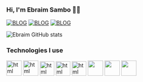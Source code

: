 
### Hi, I'm Ebraim Sambo 🤚🏼


[![BLOG](https://img.shields.io/badge/Facebook-1877F2?style=for-the-badge&logo=facebook&logoColor=white)](https://www.facebook.com/profile.php?id=100083712730969)
[![BLOG](https://img.shields.io/badge/Instagram-E4405F?style=for-the-badge&logo=instagram&logoColor=white)](https://twitter.com/ebraimsambo)
[![BLOG](https://img.shields.io/badge/Twitter-1DA1F2?style=for-the-badge&logo=twitter&logoColor=white)](https://twitter.com/ebraimsambo)


![Ebraim GitHub stats](https://github-readme-stats.vercel.app/api?username=Ebraimsambo&show_icons=true&theme=dracula)


### Technologies I use

<div style="display: inline_block">
  <img alt="html" style="height: 40px" src="https://cdn.jsdelivr.net/gh/devicons/devicon@latest/icons/html5/html5-original-wordmark.svg" />
<img alt="html" style="height: 40px" src="https://cdn.jsdelivr.net/gh/devicons/devicon@latest/icons/css3/css3-original-wordmark.svg" />
<img alt="html" style="height: 38px" src="https://cdn.jsdelivr.net/gh/devicons/devicon@latest/icons/javascript/javascript-original.svg" />
<img alt="html" style="height: 38px" src="https://cdn.jsdelivr.net/gh/devicons/devicon@latest/icons/php/php-original.svg" />


<img alt="html" style="height: 38px" src="https://cdn.jsdelivr.net/gh/devicons/devicon@latest/icons/sass/sass-original.svg" />
<img style="height: 40px"  src="https://cdn.jsdelivr.net/gh/devicons/devicon@latest/icons/adonisjs/adonisjs-original.svg"/>
<img style="height: 40px"  src="https://cdn.jsdelivr.net/gh/devicons/devicon@latest/icons/nestjs/nestjs-original.svg"/>
<img style="height: 40px"  src="https://cdn.jsdelivr.net/gh/devicons/devicon@latest/icons/nextjs/nextjs-original.svg"/>
</div>
